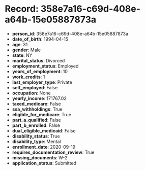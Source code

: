 # Record: 358e7a16-c69d-408e-a64b-15e05887873a

- **person_id**: 358e7a16-c69d-408e-a64b-15e05887873a
- **date_of_birth**: 1994-04-15
- **age**: 31
- **gender**: Male
- **state**: NY
- **marital_status**: Divorced
- **employment_status**: Employed
- **years_of_employment**: 10
- **work_credits**: 1
- **last_employer_type**: Private
- **self_employed**: False
- **occupation**: None
- **yearly_income**: 171767.02
- **taxed_medicare**: False
- **ssa_withholdings**: True
- **eligible_for_medicare**: True
- **part_a_qualified**: False
- **part_b_enrolled**: False
- **dual_eligible_medicaid**: False
- **disability_status**: True
- **disability_type**: Mental
- **enrollment_date**: 2020-09-19
- **requires_documentation_review**: True
- **missing_documents**: W-2
- **application_status**: Submitted